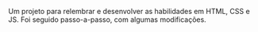 Um projeto para relembrar e desenvolver as habilidades em HTML, CSS e JS.
Foi seguido passo-a-passo, com algumas modificações.
